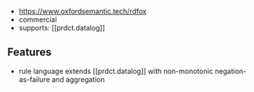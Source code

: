 
- https://www.oxfordsemantic.tech/rdfox
- commercial
- supports: [[prdct.datalog]]

## Features

- rule language extends [[prdct.datalog]] with non-monotonic negation-as-failure and aggregation